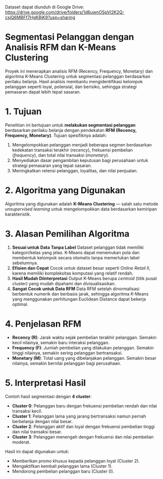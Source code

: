 Dataset dapat diunduh di Google Drive:
https://drive.google.com/drive/folders/1d6uwnOSpVl2K2Q-csjQ6MBFf7HgKBjK9?usp=sharing

# Segmentasi Pelanggan dengan Analisis RFM dan K-Means Clustering
Proyek ini menerapkan analisis RFM (Recency, Frequency, Monetary) dan algoritma K-Means Clustering untuk segmentasi pelanggan berdasarkan perilaku belanja. Hasil analisis membantu mengidentifikasi kelompok pelanggan seperti loyal, potensial, dan berisiko, sehingga strategi pemasaran dapat lebih tepat sasaran.

# 1. Tujuan
Penelitian ini bertujuan untuk **melakukan segmentasi pelanggan** berdasarkan perilaku belanja dengan pendekatan **RFM (Recency, Frequency, Monetary)**.
Tujuan spesifiknya adalah:
1. Mengelompokkan pelanggan menjadi beberapa segmen berdasarkan kedekatan transaksi terakhir (*recency*), frekuensi pembelian (*frequency*), dan total nilai transaksi (*monetary*).
2. Menyediakan dasar pengambilan keputusan bagi perusahaan untuk strategi pemasaran yang tepat sasaran.
3. Meningkatkan retensi pelanggan, loyalitas, dan nilai penjualan.

# 2. Algoritma yang Digunakan
Algoritma yang digunakan adalah **K-Means Clustering** — salah satu metode *unsupervised learning* untuk mengelompokkan data berdasarkan kemiripan karakteristik.

# 3. Alasan Pemilihan Algoritma
1. **Sesuai untuk Data Tanpa Label**
   Dataset pelanggan tidak memiliki kategori/kelas yang jelas. K-Means dapat menemukan pola dan membentuk kelompok secara otomatis tanpa memerlukan label sebelumnya.
2. **Efisien dan Cepat**
   Cocok untuk dataset besar seperti *Online Retail II*, karena memiliki kompleksitas komputasi yang relatif rendah.
3. **Hasil Mudah Diinterpretasi**
   Output K-Means berupa *centroid* (titik pusat cluster) yang mudah dipahami dan divisualisasikan.
4. **Sangat Cocok untuk Data RFM**
   Data RFM setelah dinormalisasi berbentuk numerik dan berbasis jarak, sehingga algoritma K-Means yang menggunakan perhitungan Euclidean Distance dapat bekerja optimal.

# 4. Penjelasan RFM
* **Recency (R)**: Jarak waktu sejak pembelian terakhir pelanggan. Semakin kecil nilainya, semakin baru interaksi pelanggan.
* **Frequency (F)**: Jumlah pembelian yang dilakukan pelanggan. Semakin tinggi nilainya, semakin sering pelanggan bertransaksi.
* **Monetary (M)**: Total uang yang dibelanjakan pelanggan. Semakin besar nilainya, semakin bernilai pelanggan bagi perusahaan.

# 5. Interpretasi Hasil
Contoh hasil segmentasi dengan **4 cluster**:
* **Cluster 0**: Pelanggan baru dengan frekuensi pembelian rendah dan nilai transaksi kecil.
* **Cluster 1**: Pelanggan lama yang jarang bertransaksi namun pernah berbelanja dengan nilai besar.
* **Cluster 2**: Pelanggan aktif dan loyal dengan frekuensi pembelian tinggi dan nilai transaksi besar.
* **Cluster 3**: Pelanggan menengah dengan frekuensi dan nilai pembelian moderat.

Hasil ini dapat digunakan untuk:
* Memberikan promo khusus kepada pelanggan loyal (Cluster 2).
* Mengaktifkan kembali pelanggan lama (Cluster 1).
* Mendorong pembelian pelanggan baru (Cluster 0).
